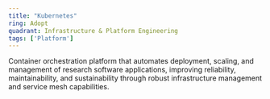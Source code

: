 ```yaml
---
title: "Kubernetes"
ring: Adopt
quadrant: Infrastructure & Platform Engineering
tags: ['Platform']
---
```

Container orchestration platform that automates deployment, scaling, and management of research software applications, improving reliability, maintainability, and sustainability through robust infrastructure management and service mesh capabilities.

